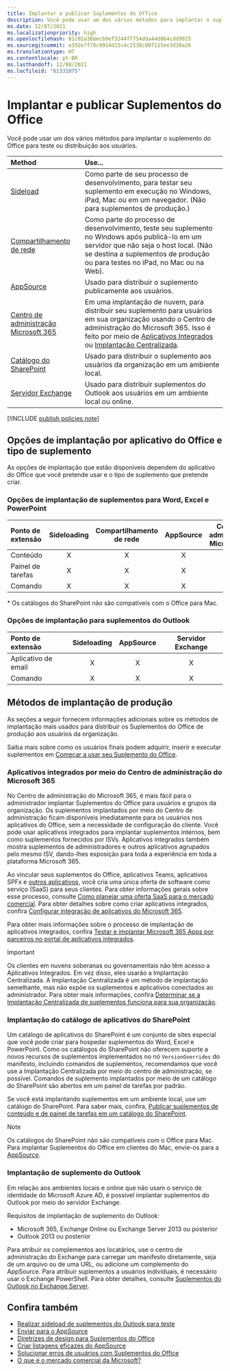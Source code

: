 ```yaml
---
title: Implantar e publicar Suplementos do Office
description: Você pode usar um dos vários métodos para implantar o suplemento do Office para testar ou distribuir aos usuários.
ms.date: 12/07/2021
ms.localizationpriority: high
ms.openlocfilehash: 81c02a36becb9ef3244f7754dda44d064cdd9925
ms.sourcegitcommit: e392e7f78c9914d15c4c2538c00f115ee3d38a26
ms.translationtype: HT
ms.contentlocale: pt-BR
ms.lasthandoff: 12/08/2021
ms.locfileid: "61331075"
---
```

# <a name="deploy-and-publish-office-add-ins"></a>Implantar e publicar Suplementos do Office

Você pode usar um dos vários métodos para implantar o suplemento do Office para teste ou distribuição aos usuários.

|**Method**|**Use...**|
|:---------|:------------|
|[Sideload](../testing/test-debug-office-add-ins.md#sideload-an-office-add-in-for-testing)|Como parte de seu processo de desenvolvimento, para testar seu suplemento em execução no Windows, iPad, Mac ou em um navegador. (Não para suplementos de produção.)|
|[Compartilhamento de rede](../testing/create-a-network-shared-folder-catalog-for-task-pane-and-content-add-ins.md)|Como parte do processo de desenvolvimento, teste seu suplemento no Windows após publicá-lo em um servidor que não seja o host local. (Não se destina a suplementos de produção ou para testes no iPad, no Mac ou na Web).|
|[AppSource](/office/dev/store/submit-to-appsource-via-partner-center)|Usado para distribuir o suplemento publicamente aos usuários.|
|[Centro de administração Microsoft 365](/microsoft-365/admin/manage/test-and-deploy-microsoft-365-apps)|Em uma implantação de nuvem, para distribuir seu suplemento para usuários em sua organização usando o Centro de administração do Microsoft 365. Isso é feito por meio de [Aplicativos Integrados](/microsoft-365/admin/manage/test-and-deploy-microsoft-365-apps) ou [Implantação Centralizada](/microsoft-365/admin/manage/centralized-deployment-of-add-ins). |
|[Catálogo do SharePoint](publish-task-pane-and-content-add-ins-to-an-add-in-catalog.md)|Usado para distribuir o suplemento aos usuários da organização em um ambiente local.|
|[Servidor Exchange](#outlook-add-in-deployment)|Usado para distribuir suplementos do Outlook aos usuários em um ambiente local ou online.|

[!INCLUDE [publish policies note](../includes/note-publish-policies.md)]

## <a name="deployment-options-by-office-application-and-add-in-type"></a>Opções de implantação por aplicativo do Office e tipo de suplemento

As opções de implantação que estão disponíveis dependem do aplicativo do Office que você pretende usar e o tipo de suplemento que pretende criar.

### <a name="deployment-options-for-word-excel-and-powerpoint-add-ins"></a>Opções de implantação de suplementos para Word, Excel e PowerPoint

| Ponto de extensão | Sideloading | Compartilhamento de rede | AppSource | Centro de administração Microsoft 365 | Catálogo do SharePoint\* |
|:----------------|:-----------:|:-------------:|:---------:|:--------------------------:|:--------------------:|
| Conteúdo         | X           | X             | X         | X                          | X                    |
| Painel de tarefas       | X           | X             | X         | X                          | X                    |
| Comando         | X           | X             | X         | X                          |                      |

&#42; Os catálogos do SharePoint não são compatíveis com o Office para Mac.

### <a name="deployment-options-for-outlook-add-ins"></a>Opções de implantação para suplementos do Outlook

| Ponto de extensão | Sideloading | AppSource | Servidor Exchange |
|:----------------|:-----------:|:---------:|:---------------:|
| Aplicativo de email        | X           | X         | X               |
| Comando         | X           | X         | X               |

## <a name="production-deployment-methods"></a>Métodos de implantação de produção

As seções a seguir fornecem informações adicionais sobre os métodos de implantação mais usados para distribuir os Suplementos do Office de produção aos usuários da organização.

Saiba mais sobre como os usuários finais podem adquirir, inserir e executar suplementos em [Começar a usar seu Suplemento do Office](https://support.microsoft.com/office/82e665c4-6700-4b56-a3f3-ef5441996862).

### <a name="integrated-apps-via-the-microsoft-365-admin-center"></a>Aplicativos integrados por meio do Centro de administração do Microsoft 365

No Centro de administração do Microsoft 365, é mais fácil para o administrador implantar Suplementos do Office para usuários e grupos da organização. Os suplementos implantados por meio do Centro de administração ficam disponíveis imediatamente para os usuários nos aplicativos do Office, sem a necessidade de configuração do cliente. Você pode usar aplicativos integrados para implantar suplementos internos, bem como suplementos fornecidos por ISVs. Aplicativos integrados também mostra suplementos de administradores e outros aplicativos agrupados pelo mesmo ISV, dando-lhes exposição para toda a experiência em toda a plataforma Microsoft 365.

Ao vincular seus suplementos do Office, aplicativos Teams, aplicativos SPFx e [outros aplicativos](/microsoft-365/admin/manage/test-and-deploy-microsoft-365-apps#what-apps-can-i-deploy-from-integrated-apps), você cria uma única oferta de software como serviço (SaaS) para seus clientes. Para obter informações gerais sobre esse processo, consulte [Como planejar uma oferta SaaS para o mercado comercial](/azure/marketplace/plan-saas-offer). Para obter detalhes sobre como criar aplicativos integrados, confira [Configurar integração de aplicativos do Microsoft 365](/azure/marketplace/create-new-saas-offer#configure-microsoft-365-app-integration).

Para obter mais informações sobre o processo de implantação de aplicativos integrados, confira [Testar e implantar Microsoft 365 Apps por parceiros no portal de aplicativos integrados](/microsoft-365/admin/manage/test-and-deploy-microsoft-365-apps).

> [!IMPORTANT]
> Os clientes em nuvens soberanas ou governamentais não têm acesso a Aplicativos Integrados. Em vez disso, eles usarão a Implantação Centralizada. A Implantação Centralizada é um método de implantação semelhante, mas não expõe os suplementos e aplicativos conectados ao administrador. Para obter mais informações, confira [Determinar se a Implantação Centralizada de suplementos funciona para sua organização](/microsoft-365/admin/manage/centralized-deployment-of-add-ins).

### <a name="sharepoint-app-catalog-deployment"></a>Implantação do catálogo de aplicativos do SharePoint

Um catálogo de aplicativos do SharePoint é um conjunto de sites especial que você pode criar para hospedar suplementos do Word, Excel e PowerPoint. Como os catálogos do SharePoint não oferecem suporte a novos recursos de suplementos implementados no nó `VersionOverrides` do manifesto, incluindo comandos de suplementos, recomendamos que você use a Implantação Centralizada por meio do centro de administração, se possível. Comandos de suplemento implantados por meio de um catálogo do SharePoint são abertos em um painel de tarefas por padrão.

Se você está implantando suplementos em um ambiente local, use um catálogo do SharePoint. Para saber mais, confira, [Publicar suplementos de conteúdo e de painel de tarefas em um catálogo do SharePoint](publish-task-pane-and-content-add-ins-to-an-add-in-catalog.md).

> [!NOTE]
> Os catálogos do SharePoint não são compatíveis com o Office para Mac. Para implantar Suplementos do Office em clientes do Mac, envie-os para a [AppSource](/office/dev/store/submit-to-the-office-store).

### <a name="outlook-add-in-deployment"></a>Implantação de suplemento do Outlook

Em relação aos ambientes locais e online que não usam o serviço de identidade do Microsoft Azure AD, é possível implantar suplementos do Outlook por meio do servidor Exchange.

Requisitos de implantação de suplemento do Outlook:

- Microsoft 365, Exchange Online ou Exchange Server 2013 ou posterior
- Outlook 2013 ou posterior

Para atribuir os complementos aos locatários, use o centro de administração do Exchange para carregar um manifesto diretamente, seja de um arquivo ou de uma URL, ou adicione um complemento do AppSource. Para atribuir suplementos a usuários individuais, é necessário usar o Exchange PowerShell. Para obter detalhes, consulte [Suplementos do Outlook no Exchange Server](/exchange/add-ins-for-outlook-2013-help).

## <a name="see-also"></a>Confira também

- [Realizar sideload de suplementos do Outlook para teste](../testing/create-a-network-shared-folder-catalog-for-task-pane-and-content-add-ins.md)
- [Enviar para o AppSource][AppSource]
- [Diretrizes de design para Suplementos do Office](../design/add-in-design.md)
- [Criar listagens eficazes do AppSource](/office/dev/store/create-effective-office-store-listings)
- [Solucionar erros de usuários com Suplementos do Office](../testing/testing-and-troubleshooting.md)
- [O que é o mercado comercial da Microsoft?](/azure/marketplace/overview)

[AppSource]: /office/dev/store/submit-to-appsource-via-partner-center
